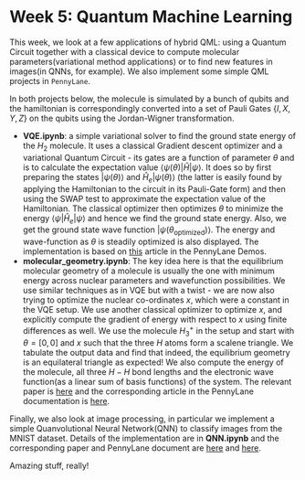 # Week 5: Quantum Machine Learning
This week, we look at a few applications of hybrid QML: using a Quantum Circuit together with a classical device to compute molecular parameters(variational method applications) or to find new features in images(in QNNs, for example). We also implement some simple QML projects in ``PennyLane``.

In both projects below, the molecule is simulated by a bunch of qubits and the hamiltonian is correspondingly converted into a set of Pauli Gates $\{I, X, Y, Z\}$ on the qubits using the Jordan-Wigner transformation.
- **VQE.ipynb**: a simple variational solver to find the ground state energy of the $H_2$ molecule. It uses a classical Gradient descent optimizer and a variational Quantum Circuit - its gates are a function of parameter $\theta$ and is to calculate the expectation value $\langle \psi(\theta)|\hat{H}|\psi \rangle$. It does so by first preparing the states $|\psi(\theta)\rangle$ and $\hat H_e|\psi(\theta)\rangle$ (the latter is easily found by applying the Hamiltonian to the circuit in its Pauli-Gate form) and then using the SWAP test to approximate the expectation value of the Hamiltonian. The classical optimizer then optimizes $\theta$ to minimize the energy $\langle \psi |\hat H_e | \psi\rangle$ and hence we find the ground state energy. Also, we get the ground state wave function $|\psi(\theta_{\text{optimized}})\rangle$. The energy and wave-function as $\theta$ is steadily optimized is also displayed. The implementation is based on [this](https://pennylane.ai/qml/demos/tutorial_vqe.html) article in the PennyLane Demos.
- **molecular_geometry.ipynb**: The key idea here is that the equilibrium molecular geometry of a molecule is usually the one with minimum energy across nuclear parameters and wavefunction possibilities. We use similar techniques as in VQE but with a twist - we are now also trying to optimize the nuclear co-ordinates $x$, which were a constant in the VQE setup. We use another classical optimizer to optimize $x$, and explicitly compute the gradient of energy with respect to $x$ using finite differences as well. We use the molecule $H_3^+$ in the setup and start with $\theta = [0, 0]$ and $x$ such that the three $H$ atoms form a scalene triangle. We tabulate the output data and find that indeed, the equilibrium geometry is an equilateral triangle as expected! We also compute the energy of the molecule, all three $H-H$ bond lengths and the electronic wave function(as a linear sum of basis functions) of the system. The relevant paper is [here](https://arxiv.org/abs/2106.13840) and the corresponding article in the PennyLane documentation is [here](https://pennylane.ai/qml/demos/tutorial_mol_geo_opt.html).

Finally, we also look at image processing, in particular we implement a simple Quanvolutional Neural Network(QNN) to classify images from the MNIST dataset. Details of the implementation are in **QNN.ipynb** and the corresponding paper and PennyLane document are [here](https://arxiv.org/abs/1904.04767) and [here](https://pennylane.ai/qml/demos/tutorial_quanvolution.html).

Amazing stuff, really!
